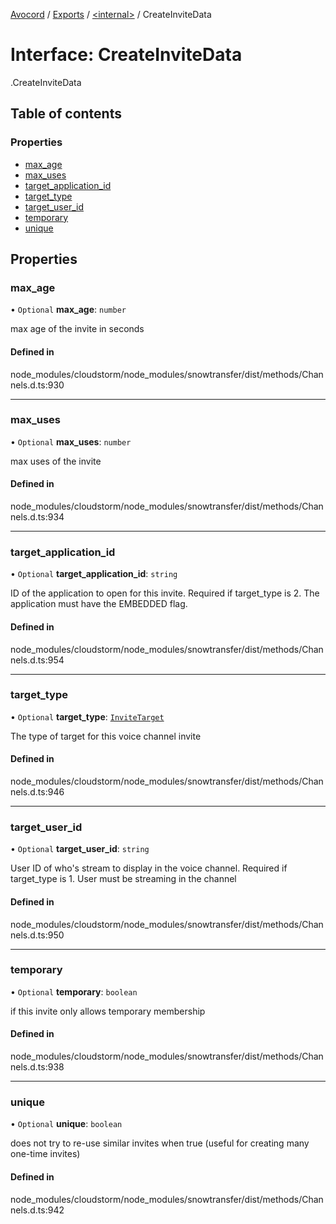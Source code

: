 [Avocord](../README.md) / [Exports](../modules.md) / [<internal\>](../modules/internal_.md) / CreateInviteData

# Interface: CreateInviteData

[<internal>](../modules/internal_.md).CreateInviteData

## Table of contents

### Properties

- [max\_age](internal_.CreateInviteData-1.md#max_age)
- [max\_uses](internal_.CreateInviteData-1.md#max_uses)
- [target\_application\_id](internal_.CreateInviteData-1.md#target_application_id)
- [target\_type](internal_.CreateInviteData-1.md#target_type)
- [target\_user\_id](internal_.CreateInviteData-1.md#target_user_id)
- [temporary](internal_.CreateInviteData-1.md#temporary)
- [unique](internal_.CreateInviteData-1.md#unique)

## Properties

### max\_age

• `Optional` **max\_age**: `number`

max age of the invite in seconds

#### Defined in

node_modules/cloudstorm/node_modules/snowtransfer/dist/methods/Channels.d.ts:930

___

### max\_uses

• `Optional` **max\_uses**: `number`

max uses of the invite

#### Defined in

node_modules/cloudstorm/node_modules/snowtransfer/dist/methods/Channels.d.ts:934

___

### target\_application\_id

• `Optional` **target\_application\_id**: `string`

ID of the application to open for this invite. Required if target_type is 2. The application must have the EMBEDDED flag.

#### Defined in

node_modules/cloudstorm/node_modules/snowtransfer/dist/methods/Channels.d.ts:954

___

### target\_type

• `Optional` **target\_type**: [`InviteTarget`](../modules/internal_.md#invitetarget)

The type of target for this voice channel invite

#### Defined in

node_modules/cloudstorm/node_modules/snowtransfer/dist/methods/Channels.d.ts:946

___

### target\_user\_id

• `Optional` **target\_user\_id**: `string`

User ID of who's stream to display in the voice channel. Required if target_type is 1. User must be streaming in the channel

#### Defined in

node_modules/cloudstorm/node_modules/snowtransfer/dist/methods/Channels.d.ts:950

___

### temporary

• `Optional` **temporary**: `boolean`

if this invite only allows temporary membership

#### Defined in

node_modules/cloudstorm/node_modules/snowtransfer/dist/methods/Channels.d.ts:938

___

### unique

• `Optional` **unique**: `boolean`

does not try to re-use similar invites when true (useful for creating many one-time invites)

#### Defined in

node_modules/cloudstorm/node_modules/snowtransfer/dist/methods/Channels.d.ts:942

